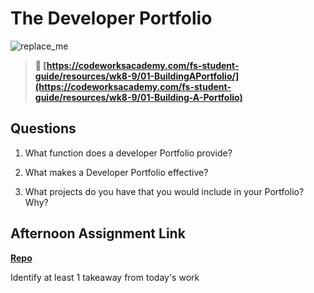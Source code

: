 # The Developer Portfolio

![replace_me](https://codeworks.blob.core.windows.net/public/assets/img/illustrations/placeholder.svg)

> **📖 [https://codeworksacademy.com/fs-student-guide/resources/wk8-9/01-BuildingAPortfolio/](https://codeworksacademy.com/fs-student-guide/resources/wk8-9/01-Building-A-Portfolio)**

## Questions

1. What function does a developer Portfolio provide?



2. What makes a Developer Portfolio effective?



3. What projects do you have that you would include in your Portfolio? Why?



## Afternoon Assignment Link

**[Repo](https://github.com/DiegoDomingu3z/<ASSIGNMENT_REPO>)**

Identify at least 1 takeaway from today's work
